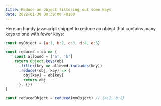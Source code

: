 ```yaml
---
title: Reduce an object filtering out some keys
date: 2022-01-30 08:39:00 +0100
---
```




Here an handy javascript snippet to reduce an object that contains many keys to one with fewer keys:

```js
const myObject = {a:1, b:2, c:3, d:4, e:5}

const reduced = ob => {
    const allowed = ['a', 'b']
    return Object.keys(ob)
      .filter(key => allowed.includes(key))
      .reduce((obj, key) => {
        obj[key] = ob[key]
        return obj
      }, {})
}

const reducedObject = reduced(myObject) // {a:1, b:2}
```

